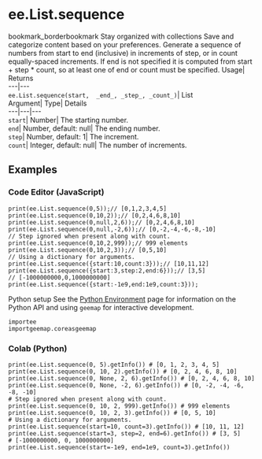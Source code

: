  
#  ee.List.sequence 
bookmark_borderbookmark Stay organized with collections  Save and categorize content based on your preferences. 
Generate a sequence of numbers from start to end (inclusive) in increments of step, or in count equally-spaced increments. If end is not specified it is computed from start + step * count, so at least one of end or count must be specified. 
Usage| Returns  
---|---  
`ee.List.sequence(start,  _end_, _step_, _count_)`| List  
Argument| Type| Details  
---|---|---  
`start`| Number| The starting number.  
`end`| Number, default: null| The ending number.  
`step`| Number, default: 1| The increment.  
`count`| Integer, default: null| The number of increments.  
## Examples
### Code Editor (JavaScript)
```
print(ee.List.sequence(0,5));// [0,1,2,3,4,5]
print(ee.List.sequence(0,10,2));// [0,2,4,6,8,10]
print(ee.List.sequence(0,null,2,6));// [0,2,4,6,8,10]
print(ee.List.sequence(0,null,-2,6));// [0,-2,-4,-6,-8,-10]
// Step ignored when present along with count.
print(ee.List.sequence(0,10,2,999));// 999 elements
print(ee.List.sequence(0,10,2,3));// [0,5,10]
// Using a dictionary for arguments.
print(ee.List.sequence({start:10,count:3}));// [10,11,12]
print(ee.List.sequence({start:3,step:2,end:6}));// [3,5]
// [-1000000000,0,1000000000]
print(ee.List.sequence({start:-1e9,end:1e9,count:3}));
```

Python setup
See the [ Python Environment](https://developers.google.com/earth-engine/guides/python_install) page for information on the Python API and using `geemap` for interactive development.
```
importee
importgeemap.coreasgeemap
```

### Colab (Python)
```
print(ee.List.sequence(0, 5).getInfo()) # [0, 1, 2, 3, 4, 5]
print(ee.List.sequence(0, 10, 2).getInfo()) # [0, 2, 4, 6, 8, 10]
print(ee.List.sequence(0, None, 2, 6).getInfo()) # [0, 2, 4, 6, 8, 10]
print(ee.List.sequence(0, None, -2, 6).getInfo()) # [0, -2, -4, -6, -8, -10]
# Step ignored when present along with count.
print(ee.List.sequence(0, 10, 2, 999).getInfo()) # 999 elements
print(ee.List.sequence(0, 10, 2, 3).getInfo()) # [0, 5, 10]
# Using a dictionary for arguments.
print(ee.List.sequence(start=10, count=3).getInfo()) # [10, 11, 12]
print(ee.List.sequence(start=3, step=2, end=6).getInfo()) # [3, 5]
# [-1000000000, 0, 1000000000]
print(ee.List.sequence(start=-1e9, end=1e9, count=3).getInfo())
```

